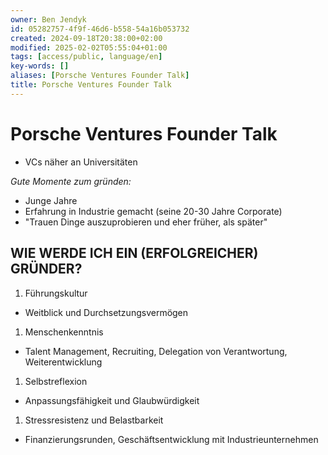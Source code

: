 ```yaml
---
owner: Ben Jendyk
id: 05282757-4f9f-46d6-b558-54a16b053732
created: 2024-09-18T20:38:00+02:00
modified: 2025-02-02T05:55:04+01:00
tags: [access/public, language/en]
key-words: []
aliases: [Porsche Ventures Founder Talk]
title: Porsche Ventures Founder Talk
---
```


# Porsche Ventures Founder Talk

- VCs näher an Universitäten

*Gute Momente zum gründen:*
- Junge Jahre
- Erfahrung in Industrie gemacht (seine 20-30 Jahre Corporate)
- "Trauen Dinge auszuprobieren und eher früher, als später"

## WIE WERDE ICH EIN (ERFOLGREICHER) GRÜNDER?

1. Führungskultur
- Weitblick und Durchsetzungsvermögen

1. Menschenkenntnis
- Talent Management, Recruiting, Delegation von Verantwortung, Weiterentwicklung

1. Selbstreflexion
- Anpassungsfähigkeit und Glaubwürdigkeit

1. Stressresistenz und Belastbarkeit
- Finanzierungsrunden, Geschäftsentwicklung mit Industrieunternehmen
